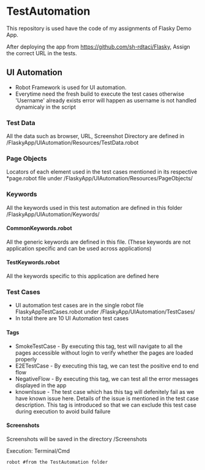 # TestAutomation
This repository is used have the code of my assignments of Flasky Demo App.

After deploying the app from https://github.com/sh-rdtaci/Flasky, Assign the correct URL in the tests.

## UI Automation
- Robot Framework is used for UI automation.
- Everytime need the fresh build to execute the test cases otherwise 'Username' already exists error will happen as username is not handled dynamicaly in the script
### Test Data
All the data such as browser, URL, Screenshot Directory are defined in /FlaskyApp/UIAutomation/Resources/TestData.robot
### Page Objects
Locators of each element used in the test cases mentioned in its respective *page.robot file under /FlaskyApp/UIAutomation/Resources/PageObjects/
### Keywords
All the keywords used in this test automation are defined in this folder /FlaskyApp/UIAutomation/Keywords/
#### CommonKeywords.robot
All the generic keywords are defined in this file. (These keywords are not application specific and can be used across applications)
#### TestKeywords.robot
All the keywords specific to this application are defined here 
### Test Cases
  - UI automation test cases are in the single robot file FlaskyAppTestCases.robot under /FlaskyApp/UIAutomation/TestCases/
  - In total there are 10 UI Automation test cases 
#### Tags
- SmokeTestCase - By executing this tag, test will navigate to all the pages accessible without login to verify whether the pages are loaded properly
- E2ETestCase - By executing this tag, we can test the positive end to end flow
- NegativeFlow - By executing this tag, we can test all the error messages displayed in the app
- knownIssue - The test case which has this tag will defenitely fail as we have known issue here. Details of the issue is mentioned in the test case description. This tag is introduced so that we can exclude this test case during execution to avoid build failure
#### Screenshots
Screenshots will be saved in the directory /Screenshots

Execution: Terminal/Cmd
```
robot #from the TestAutomation folder
```

